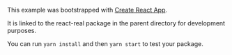 This example was bootstrapped with [Create React App](https://github.com/facebook/create-react-app).

It is linked to the react-real package in the parent directory for development purposes.

You can run `yarn install` and then `yarn start` to test your package.
